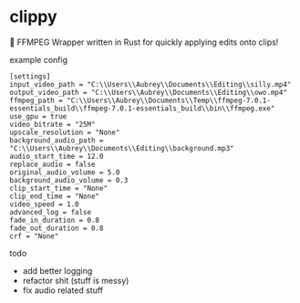 # clippy
 🎥 FFMPEG Wrapper written in Rust for quickly applying edits onto clips!

example config

```
[settings]
input_video_path = "C:\\Users\\Aubrey\\Documents\\Editing\\silly.mp4"
output_video_path = "C:\\Users\\Aubrey\\Documents\\Editing\\owo.mp4"
ffmpeg_path = "C:\\Users\\Aubrey\\Documents\\Temp\\ffmpeg-7.0.1-essentials_build\\ffmpeg-7.0.1-essentials_build\\bin\\ffmpeg.exe"
use_gpu = true
video_bitrate = "25M"
upscale_resolution = "None"
background_audio_path = "C:\\Users\\Aubrey\\Documents\\Editing\\background.mp3"
audio_start_time = 12.0
replace_audio = false
original_audio_volume = 5.0
background_audio_volume = 0.3
clip_start_time = "None"
clip_end_time = "None"
video_speed = 1.0
advanced_log = false
fade_in_duration = 0.8
fade_out_duration = 0.8
crf = "None"
```

todo
- add better logging
- refactor shit (stuff is messy)
- fix audio related stuff
